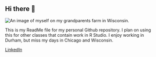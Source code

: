 ## Hi there 👋

<!--
**aep81/aep81** is a ✨ _special_ ✨ repository because its `README.md` (this file) appears on your GitHub profile.
-->

![An image of myself on my grandparents farm in Wisconsin.](./Images/WIS.jpg)

This is my ReadMe file for my personal Github repository. I plan on using this for other classes that contain work in R Studio. I enjoy working in Durham, but miss my days in Chicago and Wisconsin. 

[LinkedIn](https://www.linkedin.com/in/aidan-power-b7a2b7205/)

